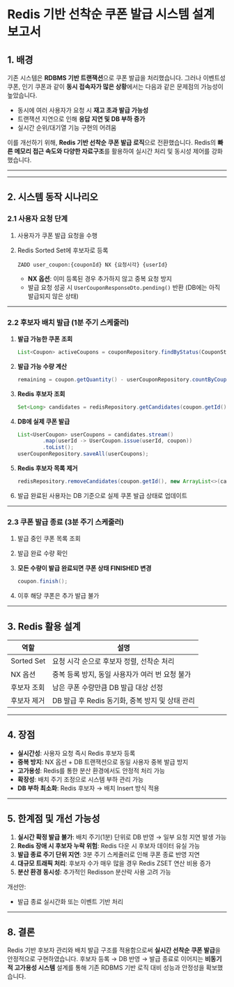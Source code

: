 # Redis 기반 선착순 쿠폰 발급 시스템 설계 보고서

## 1. 배경

기존 시스템은 **RDBMS 기반 트랜잭션**으로 쿠폰 발급을 처리했습니다. 그러나 이벤트성 쿠폰, 인기 쿠폰과 같이 **동시 접속자가 많은 상황**에서는 다음과 같은 문제점의 가능성이 높았습니다.

- 동시에 여러 사용자가 요청 시 **재고 초과 발급 가능성**
- 트랜잭션 지연으로 인해 **응답 지연 및 DB 부하 증가**
- 실시간 순위/대기열 기능 구현의 어려움

이를 개선하기 위해, **Redis 기반 선착순 쿠폰 발급 로직**으로 전환했습니다. 
Redis의 **빠른 메모리 접근 속도와 다양한 자료구조**를 활용하여 실시간 처리 및 동시성 제어를 강화했습니다.

---

---

## 2. 시스템 동작 시나리오

### 2.1 사용자 요청 단계

1. 사용자가 쿠폰 발급 요청을 수행
2. Redis Sorted Set에 후보자로 등록

   ```text
   ZADD user_coupon:{couponId} NX {요청시각} {userId}
   ```

   * **NX 옵션**: 이미 등록된 경우 추가하지 않고 중복 요청 방지
   * 발급 요청 성공 시 `UserCouponResponseDto.pending()` 반환 (DB에는 아직 발급되지 않은 상태)

---

### 2.2 후보자 배치 발급 (1분 주기 스케줄러)

1. **발급 가능한 쿠폰 조회**

   ```java
   List<Coupon> activeCoupons = couponRepository.findByStatus(CouponStatus.START);
   ```
2. **발급 가능 수량 계산**

   ```java
   remaining = coupon.getQuantity() - userCouponRepository.countByCouponId(couponId);
   ```
3. **Redis 후보자 조회**

   ```java
   Set<Long> candidates = redisRepository.getCandidates(coupon.getId(), remaining);
   ```
4. **DB에 실제 쿠폰 발급**

   ```java
   List<UserCoupon> userCoupons = candidates.stream()
           .map(userId -> UserCoupon.issue(userId, coupon))
           .toList();
   userCouponRepository.saveAll(userCoupons);
   ```
5. **Redis 후보자 목록 제거**

   ```java
   redisRepository.removeCandidates(coupon.getId(), new ArrayList<>(candidates));
   ```
6. 발급 완료된 사용자는 DB 기준으로 실제 쿠폰 발급 상태로 업데이트

---

### 2.3 쿠폰 발급 종료 (3분 주기 스케줄러)

1. 발급 중인 쿠폰 목록 조회
2. 발급 완료 수량 확인
3. **모든 수량이 발급 완료되면 쿠폰 상태 FINISHED 변경**

   ```java
   coupon.finish();
   ```
4. 이후 해당 쿠폰은 추가 발급 불가

---

## 3. Redis 활용 설계

| 역할         | 설명                               |
| ---------- | -------------------------------- |
| Sorted Set | 요청 시각 순으로 후보자 정렬, 선착순 처리         |
| NX 옵션      | 중복 등록 방지, 동일 사용자가 여러 번 요청 불가     |
| 후보자 조회     | 남은 쿠폰 수량만큼 DB 발급 대상 선정           |
| 후보자 제거     | DB 발급 후 Redis 동기화, 중복 방지 및 상태 관리 |

---


## 4. 장점

* **실시간성**: 사용자 요청 즉시 Redis 후보자 등록
* **중복 방지**: NX 옵션 + DB 트랜잭션으로 동일 사용자 중복 발급 방지
* **고가용성**: Redis를 통한 분산 환경에서도 안정적 처리 가능
* **확장성**: 배치 주기 조정으로 시스템 부하 관리 가능
* **DB 부하 최소화**: Redis 후보자 → 배치 Insert 방식 적용


---

## 5. 한계점 및 개선 가능성

1. **실시간 확정 발급 불가**: 배치 주기(1분) 단위로 DB 반영 → 일부 요청 지연 발생 가능
2. **Redis 장애 시 후보자 누락 위험**: Redis 다운 시 후보자 데이터 유실 가능
3. **발급 종료 주기 단위 지연**: 3분 주기 스케줄러로 인해 쿠폰 종료 반영 지연
4. **대규모 트래픽 처리**: 후보자 수가 매우 많을 경우 Redis ZSET 연산 비용 증가
5. **분산 환경 동시성**: 추가적인 Redisson 분산락 사용 고려 가능

개선안:

* 발급 종료 실시간화 또는 이벤트 기반 처리

---

## 8. 결론

Redis 기반 후보자 관리와 배치 발급 구조를 적용함으로써 **실시간 선착순 쿠폰 발급**을 안정적으로 구현하였습니다.
후보자 등록 → DB 반영 → 발급 종료로 이어지는 **비동기적 고가용성 시스템** 설계를 통해 기존 RDBMS 기반 로직 대비 성능과 안정성을 확보했습니다.